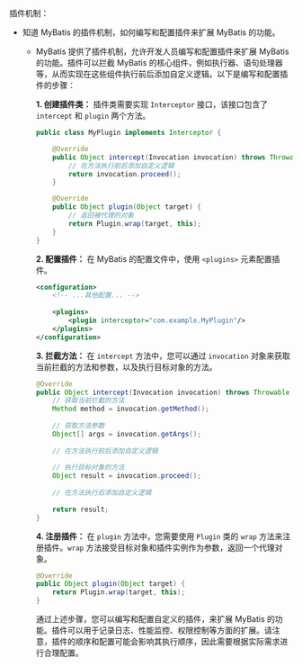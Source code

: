 插件机制：

- 知道 MyBatis 的插件机制，如何编写和配置插件来扩展 MyBatis 的功能。

  - MyBatis 提供了插件机制，允许开发人员编写和配置插件来扩展 MyBatis 的功能。插件可以拦截 MyBatis 的核心组件，例如执行器、语句处理器等，从而实现在这些组件执行前后添加自定义逻辑。以下是编写和配置插件的步骤：

    **1. 创建插件类：**
    插件类需要实现 `Interceptor` 接口，该接口包含了 `intercept` 和 `plugin` 两个方法。

    ```java
    public class MyPlugin implements Interceptor {
    
        @Override
        public Object intercept(Invocation invocation) throws Throwable {
            // 在方法执行前后添加自定义逻辑
            return invocation.proceed();
        }
    
        @Override
        public Object plugin(Object target) {
            // 返回被代理的对象
            return Plugin.wrap(target, this);
        }
    }
    ```

    **2. 配置插件：**
    在 MyBatis 的配置文件中，使用 `<plugins>` 元素配置插件。

    ```xml
    <configuration>
        <!-- ...其他配置... -->
        
        <plugins>
            <plugin interceptor="com.example.MyPlugin"/>
        </plugins>
    </configuration>
    ```

    **3. 拦截方法：**
    在 `intercept` 方法中，您可以通过 `invocation` 对象来获取当前拦截的方法和参数，以及执行目标对象的方法。

    ```java
    @Override
    public Object intercept(Invocation invocation) throws Throwable {
        // 获取当前拦截的方法
        Method method = invocation.getMethod();
        
        // 获取方法参数
        Object[] args = invocation.getArgs();
        
        // 在方法执行前后添加自定义逻辑
        
        // 执行目标对象的方法
        Object result = invocation.proceed();
        
        // 在方法执行后添加自定义逻辑
        
        return result;
    }
    ```

    **4. 注册插件：**
    在 `plugin` 方法中，您需要使用 `Plugin` 类的 `wrap` 方法来注册插件。`wrap` 方法接受目标对象和插件实例作为参数，返回一个代理对象。

    ```java
    @Override
    public Object plugin(Object target) {
        return Plugin.wrap(target, this);
    }
    ```

    通过上述步骤，您可以编写和配置自定义的插件，来扩展 MyBatis 的功能。插件可以用于记录日志、性能监控、权限控制等方面的扩展。请注意，插件的顺序和配置可能会影响其执行顺序，因此需要根据实际需求进行合理配置。
